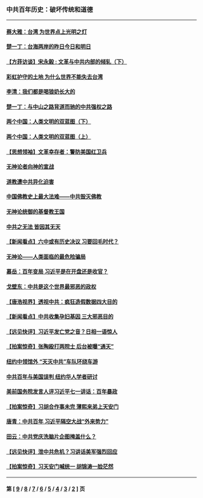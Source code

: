 ### 中共百年历史：破坏传统和道德
---
#### [蔡大雅：台湾 为世界点上光明之灯](../../pages/nf1176114/n13531530.md?04110430) 
#### [楚一丁：台海两岸的昨日今日和明日](../../pages/nf1176114/n13531468.md?04110430) 
#### [【方菲访谈】宋永毅 : 文革与中共内部的倾轧（下）](../../pages/nf1176114/n13486836.md?04110430) 
#### [彩虹护守的土地 为什么世界不能失去台湾](../../pages/nf1176114/n13476849.md?04110430) 
#### [李清：我们都是喝狼奶长大的](../../pages/nf1176114/n13471478.md?04110430) 
#### [楚一丁：与中山之路背道而驰的中共强权之路](../../pages/nf1176114/n13437270.md?04110430) 
#### [两个中国：人类文明的双蓝图（下）](../../pages/nf1176114/n13423132.md?04110430) 
#### [两个中国：人类文明的双蓝图（上）](../../pages/nf1176114/n13422687.md?04110430) 
#### [【思想领袖】文革幸存者：警防美国红卫兵](../../pages/nf1176114/n13339289.md?04110430) 
#### [无神论者向神的宣战](../../pages/nf1176114/n13281535.md?04110430) 
#### [道教遭中共异化迫害](../../pages/nf1176114/n13281463.md?04110430) 
#### [中国佛教史上最大法难——中共毁灭佛教](../../pages/nf1176114/n13281397.md?04110430) 
#### [无神论统御的基督教王国](../../pages/nf1176114/n13281280.md?04110430) 
#### [中共之无法 皆因其无天](../../pages/nf1176114/n13281088.md?04110430) 
#### [【新闻看点】六中或有历史决议 习要回毛时代？](../../pages/nf1176114/n13222895.md?04110430) 
#### [无神论——人类面临的最危险骗局](../../pages/nf1176114/n13196137.md?04110430) 
#### [慕岳：百年变局 习近平是在开盘还是收官？](../../pages/nf1176114/n13206516.md?04110430) 
#### [戈壁东：中共是这个世界最邪恶的政权](../../pages/nf1176114/n13085641.md?04110430) 
#### [【唐浩视界】透视中共：疯狂造假数据四大目的](../../pages/nf1176114/n13080590.md?04110430) 
#### [【新闻看点】中共收集孕妇基因 三大邪恶目的](../../pages/nf1176114/n13077182.md?04110430) 
#### [【远见快评】习近平发亡党之音？日相一语惊人](../../pages/nf1176114/n13074809.md?04110430) 
#### [【拍案惊奇】张陶殴打两院士 后台被曝“通天”](../../pages/nf1176114/n13070496.md?04110430) 
#### [纽约中领馆外 “天灭中共”车队环绕车游](../../pages/nf1176114/n13070693.md?04110430) 
#### [中共百年与美国误判 纽约华人学者研讨](../../pages/nf1176114/n13067969.md?04110430) 
#### [美前国务院发言人评习近平七一讲话：百年暴政](../../pages/nf1176114/n13066986.md?04110430) 
#### [【拍案惊奇】习胡合作事未完 薄熙来弟上天安门](../../pages/nf1176114/n13065867.md?04110430) 
#### [唐青：中共百年 习近平隔空大战“外来势力”](../../pages/nf1176114/n13065976.md?04110430) 
#### [田云：中共党庆洗脑片企图掩盖什么？](../../pages/nf1176114/n13064395.md?04110430) 
#### [【远见快评】泄中共危机？习讲话美军强烈回应](../../pages/nf1176114/n13064269.md?04110430) 
#### [【拍案惊奇】习天安门喊统一 胡锦涛一脸茫然](../../pages/nf1176114/n13063233.md?04110430) 

---
#### 第 [ [9](./9.md?04110430) / [8](./8.md?04110430) / [7](./7.md?04110430) / [6](./6.md?04110430) / [5](./5.md?04110430) / [4](./4.md?04110430) / [3](./3.md?04110430) / [2](./2.md?04110430) ] 页
